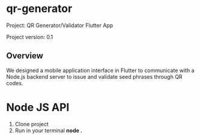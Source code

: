 # qr-generator
Project: QR Generator/Validator Flutter App 

Project version: 0.1

## Overview 

We designed a mobile application interface in Flutter to communicate with a Node.js backend server to issue and validate seed phrases through QR codes.

# Node JS API

1. Clone project
2. Run in your terminal **node .**

